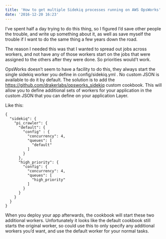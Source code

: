 ```yaml
---
title: 'How to get multiple Sidekiq processes running on AWS OpsWorks'
date: '2016-12-20 16:23'
---
```


I’ve spent half a day trying to do this thing, so I figured I’d save other people the trouble, and write up something about it, as well as save myself the trouble if I want to do the same thing a few years down the road.

The reason I needed this was that I wanted to spread out jobs across workers, and not have any of those workers start on the jobs that were assigned to the others after they were done. So priorities would’t work.

OpsWorks doesn’t seem to have a facility to do this, they always start the single sidekiq worker you define in config/sidekiq.yml . No custom JSON is available to do it by default.
The solution is to add the https://github.com/drakerlabs/opsworks_sidekiq custom cookbook. This will allow you to define additional sets of workers for your application in the custom JSON that you can define on your application Layer.

Like this:

    {
      "sidekiq": {
        "pi_crawler": {
          "default": {
            "config" : {
              "concurrency": 4,
              "queues": [
                "default"
              ]
            }
          },
          "high_priority": {
            "config": {
              "concurrency": 4,
              "queues": [
                "high_priority"
              ]
            }
          }
        }
      }
    }
    
When you deploy your app afterwards, the cookbook will start these two additional workers. Unfortunately it looks like the default cookbook still starts the original worker, so could use this to only specify any additional workers you’d want, and use the default worker for your normal tasks.